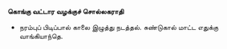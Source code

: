 **கொங்கு வட்டார வழக்குச் சொல்லகராதி**
- நரம்புப் பிடிப்பால் காலை இழுத்து நடத்தல். சுண்டுகால் மாட்ட எதுக்கு வாங்கியாந்தெ.

